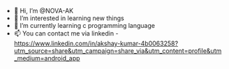 - 👋 Hi, I’m @NOVA-AK
- 👀 I’m interested in learning new things 
- 🌱 I’m currently learning c programming language 
- 📫 You can contact me via linkedin - https://www.linkedin.com/in/akshay-kumar-4b0063258?utm_source=share&utm_campaign=share_via&utm_content=profile&utm_medium=android_app

<!---
NOVA-AK/NOVA-AK is a ✨ special ✨ repository because its `README.md` (this file) appears on your GitHub profile.
You can click the Preview link to take a look at your changes.
--->

